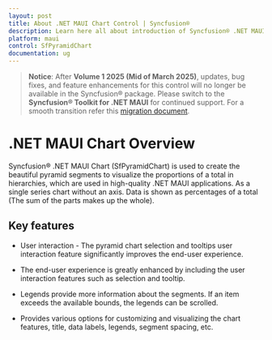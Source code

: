 ```yaml
---
layout: post
title: About .NET MAUI Chart Control | Syncfusion®
description: Learn here all about introduction of Syncfusion® .NET MAUI Chart(SfPyramidChart) control with key features and more.
platform: maui
control: SfPyramidChart
documentation: ug
---
```


> **Notice**: After **Volume 1 2025 (Mid of March 2025)**, updates, bug fixes, and feature enhancements for this control will no longer be available in the Syncfusion® package. Please switch to the **Syncfusion® Toolkit for .NET MAUI** for continued support. For a smooth transition refer this [migration document](https://help.syncfusion.com/maui-toolkit/migration).

# .NET MAUI Chart Overview

Syncfusion® .NET MAUI Chart (SfPyramidChart) is used to create the beautiful pyramid segments to visualize the proportions of a total in hierarchies, which are used in high-quality .NET MAUI applications. As a single series chart without an axis. Data is shown as percentages of a total (The sum of the parts makes up the whole).

## Key features

* User interaction - The pyramid chart selection and tooltips user interaction feature significantly improves the end-user experience.

* The end-user experience is greatly enhanced by including the user interaction features such as selection and tooltip.

* Legends provide more information about the segments. If an item exceeds the available bounds, the legends can be scrolled.

* Provides various options for customizing and visualizing the chart features, title, data labels, legends, segment spacing, etc.
